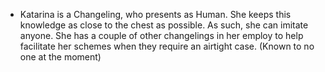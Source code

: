 - Katarina is a Changeling, who presents as Human. She keeps this knowledge as close to the chest as possible. As such, she can imitate anyone. She has a couple of other changelings in her employ to help facilitate her schemes when they require an airtight case. (Known to no one at the moment)